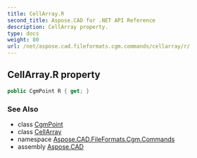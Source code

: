 ```yaml
---
title: CellArray.R
second_title: Aspose.CAD for .NET API Reference
description: CellArray property. 
type: docs
weight: 80
url: /net/aspose.cad.fileformats.cgm.commands/cellarray/r/
---
```

## CellArray.R property

```csharp
public CgmPoint R { get; }
```

### See Also

* class [CgmPoint](../../../aspose.cad.fileformats.cgm.classes/cgmpoint/)
* class [CellArray](../)
* namespace [Aspose.CAD.FileFormats.Cgm.Commands](../../cellarray/)
* assembly [Aspose.CAD](../../../)


